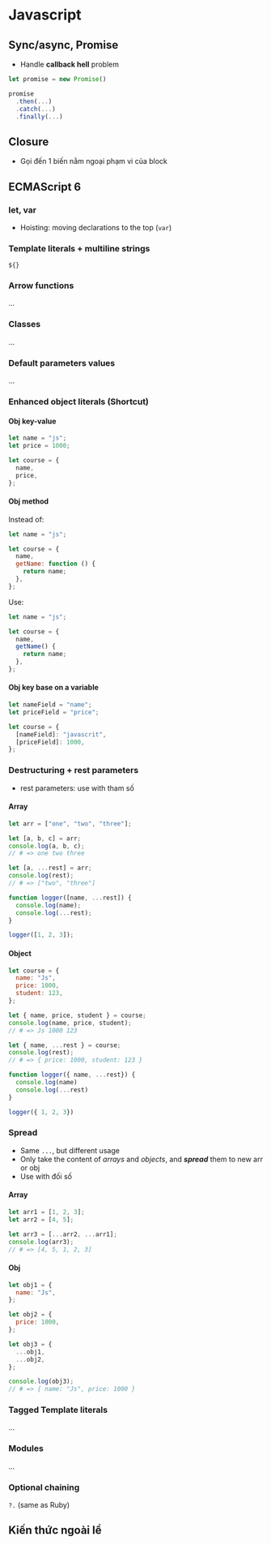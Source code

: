 # Javascript

## Sync/async, Promise

- Handle **callback hell** problem

```javascript
let promise = new Promise()

promise
  .then(...)
  .catch(...)
  .finally(...)
```

## Closure

- Gọi đến 1 biến nằm ngoại phạm vi của block

## ECMAScript 6

### let, var

- Hoisting: moving declarations to the top (`var`)

### Template literals + multiline strings

`${}`

### Arrow functions

...

### Classes

...

### Default parameters values

...

### Enhanced object literals (Shortcut)

#### Obj key-value

```javascript
let name = "js";
let price = 1000;

let course = {
  name,
  price,
};
```

#### Obj method

Instead of:

```javascript
let name = "js";

let course = {
  name,
  getName: function () {
    return name;
  },
};
```

Use:

```javascript
let name = "js";

let course = {
  name,
  getName() {
    return name;
  },
};
```

#### Obj key base on a variable

```javascript
let nameField = "name";
let priceField = "price";

let course = {
  [nameField]: "javascrit",
  [priceField]: 1000,
};
```

### Destructuring + rest parameters

- rest parameters: use with tham số

#### Array

```javascript
let arr = ["one", "two", "three"];

let [a, b, c] = arr;
console.log(a, b, c);
// # => one two three

let [a, ...rest] = arr;
console.log(rest);
// # => ["two", "three"]
```

```javascript
function logger([name, ...rest]) {
  console.log(name);
  console.log(...rest);
}

logger([1, 2, 3]);
```

#### Object

```javascript
let course = {
  name: "Js",
  price: 1000,
  student: 123,
};

let { name, price, student } = course;
console.log(name, price, student);
// # => Js 1000 123

let { name, ...rest } = course;
console.log(rest);
// # => { price: 1000, student: 123 }
```

```javascript
function logger({ name, ...rest}) {
  console.log(name)
  console.log(...rest)
}

logger({ 1, 2, 3})
```

### Spread

- Same `...`, but different usage
- Only take the content of _arrays_ and _objects_, and **_spread_** them to new arr or obj
- Use with đối số

#### Array

```javascript
let arr1 = [1, 2, 3];
let arr2 = [4, 5];

let arr3 = [...arr2, ...arr1];
console.log(arr3);
// # => [4, 5, 1, 2, 3]
```

#### Obj

```javascript
let obj1 = {
  name: "Js",
};

let obj2 = {
  price: 1000,
};

let obj3 = {
  ...obj1,
  ...obj2,
};

console.log(obj3);
// # => { name: "Js", price: 1000 }
```

### Tagged Template literals

...

### Modules

...

### Optional chaining

`?.` (same as Ruby)

## Kiến thức ngoài lề
